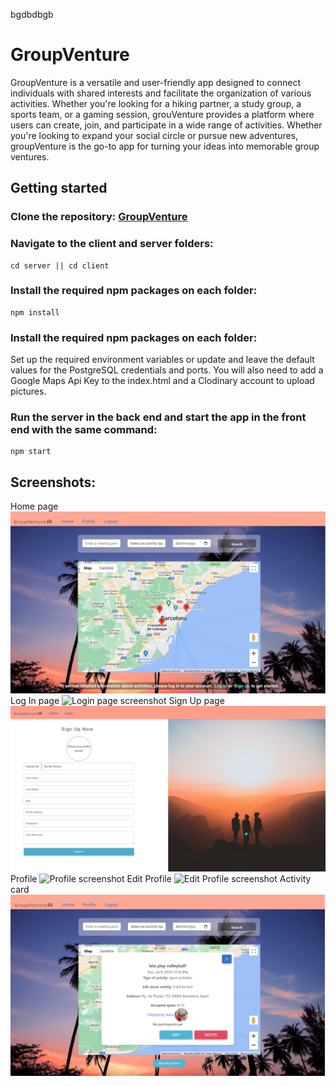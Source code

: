 bgdbdbgb

# **GroupVenture** 
GroupVenture is a versatile and user-friendly app designed to connect individuals with shared interests and facilitate the organization of various activities. Whether you're looking for a hiking partner, a study group, a sports team, or a gaming session, grouVenture provides a platform where users can create, join, and participate in a wide range of activities. Whether you're looking to expand your social circle or pursue new adventures, groupVenture is the go-to app for turning your ideas into memorable group ventures.

## **Getting started**
### Clone the repository: [GroupVenture](https://github.com/AnnaKucherenko1/GroupVenture)
### Navigate to the client and server folders:
```console
cd server || cd client
```
### Install the required npm packages on each folder:

```console
npm install
```
### Install the required npm packages on each folder:
Set up the required environment variables or update and leave the default values for the PostgreSQL credentials and ports.
You will also need to add a Google Maps Api Key to the index.html and a Clodinary account to upload pictures. 
### Run the server in the back end and start the app in the front end with the same command:
```console
npm start 
```
## Screenshots:
Home page
![Home page screenshot](./screenshots/homepage.png)
Log In page
![Login page screenshot](./screenshots/login.png)
Sign Up page
![Signup page screenshot](./screenshots/signUp.png)
Profile
![Profile screenshot](./screenshots/profile.png)
Edit Profile
![Edit Profile screenshot](./screenshots/editProfile.png)
Activity card
![Activity card screenshot](./screenshots/activityCard.png)